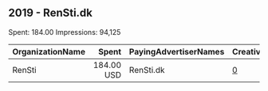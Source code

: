 ## 2019 - RenSti.dk 
Spent: 184.00
Impressions: 94,125

|OrganizationName|Spent|PayingAdvertiserNames|CreativeUrls|Impressions|Genders|AgeBrackets|CountryCodes|BillingAddresses|CandidateBallotInformation|
|:---|---:|:---|:---|---:|:---|:---|:---|:---|:---|
|RenSti|184.00 USD|RenSti.dk|[0](https://www.snap.com/political-ads/asset/7197e112060be694299792f58b02a27c0a36d3d394558e66c7e0e7689b635ff3?mediaType=png)|94,125||18-34|denmark|"Porcelænshaven 26, 2. Floor,Frederiksberg,2000,DK"||
